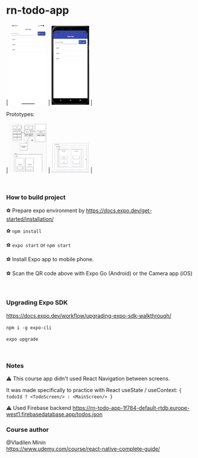 # rn-todo-app

| <img src="./images/preview-ios.png" alt="ToDo App / Preview" width="20%"/> | <img src="./images/preview-android.png" alt="ToDo App / Preview" width="20%"/> |

Prototypes:

| <img src="./images/prototype-part1.png" alt="Prototype part1 / Preview" width="20%"/> | <img src="./images/prototype-part2.png" alt="Prototype part2 / Preview" width="20%"/> |

<br>

### How to build project

⚽️ Prepare expo environment by https://docs.expo.dev/get-started/installation/

⚽️ `npm install`

⚽️ `expo start` or `npm start`

⚽️ Install Expo app to mobile phone.

⚽️ Scan the QR code above with Expo Go (Android) or the Camera app (iOS)

<br>

### Upgrading Expo SDK

https://docs.expo.dev/workflow/upgrading-expo-sdk-walkthrough/

`npm i -g expo-cli`

`expo upgrade`

<br>

### Notes

⚠️ This course app didn't used React Navigation between screens.

It was made specifically to practice with React useState / useContext: `{ todoId ? <TodoScreen/> : <MainScreen/> }`

⚠️ Used Firebase backend https://rn-todo-app-1f784-default-rtdb.europe-west1.firebasedatabase.app/todos.json

### Сourse author

@Vladilen Minin<br>
https://www.udemy.com/course/react-native-complete-guide/